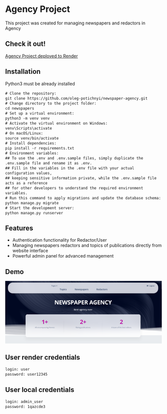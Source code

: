 # Agency Project

This project was created for managing newspapers and redactors in Agency

## Check it out!

[Agency Project deploved to Render](https://agency-system.onrender.com/)

## Installation

Python3 must be already installed

```shell
# Clone the repository:
git clone https://github.com/oleg-potichnyi/newspaper-agency.git
# Change directory to the project folder:
cd newspapers
# Set up a virtual environment:
python3 -m venv venv
# Activate the virtual environment on Windows:
venv\Scripts\activate
# On macOS/Linux:
source venv/bin/activate
# Install dependencies:
pip install -r requirements.txt
# Environment variables:
## To use the .env and .env.sample files, simply duplicate the .env.sample file and rename it as .env.
## Fill in the variables in the .env file with your actual configuration values, 
## keeping sensitive information private, while the .env.sample file acts as a reference
## for other developers to understand the required environment variables.
# Run this command to apply migrations and update the database schema:
python manage.py migrate
# Start the development server:
python manage.py runserver
```

## Features

* Authentication functionality for Redactor/User
* Managing newspapers redactors and topics of publications directly from website interface
* Powerful admin panel for advanced management

## Demo

![Demo Image](Demo.png)

## User render credentials

```shell
login: user
password: user12345
```

## User local credentials

```shell
login: admin_user
password: 1qazcde3
```
